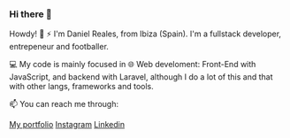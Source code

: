 ### Hi there 👋

<!--
**danielreales7/danielreales7** is a ✨ _special_ ✨ repository because its `README.md` (this file) appears on your GitHub profile.

Here are some ideas to get you started:

- 🔭 I’m currently working on ...
- 🌱 I’m currently learning ...
- 👯 I’m looking to collaborate on ...
- 🤔 I’m looking for help with ...
- 💬 Ask me about ...
- 📫 How to reach me: ...
- 😄 Pronouns: ...
- ⚡ Fun fact: ...
-->

Howdy! 👋
⚡ I'm Daniel Reales, from Ibiza (Spain). I'm a fullstack developer, entrepeneur and footballer.

💻 My code is mainly focused in 🌐 Web develoment: Front-End with JavaScript, and backend with Laravel, although I do a lot of this and that with other langs, frameworks and tools.

📫 You can reach me through:

<a href="https://aldanux.es/">My portfolio</a>
<a href="https://www.instagram.com/danielreales7/">Instagram</a>
<a href="https://www.linkedin.com/in/danielreales/">Linkedin</a>
